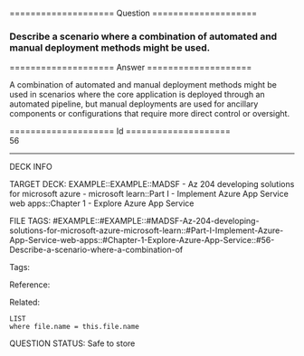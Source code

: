 ==================== Question ====================  

### Describe a scenario where a combination of automated and manual deployment methods might be used.  

==================== Answer ====================  

A combination of automated and manual deployment methods might be used in scenarios where the core application is deployed through an automated pipeline, but manual deployments are used for ancillary components or configurations that require more direct control or oversight.

==================== Id ====================  
56

---

DECK INFO

TARGET DECK: EXAMPLE::EXAMPLE::MADSF - Az 204 developing solutions for microsoft azure - microsoft learn::Part I - Implement Azure App Service web apps::Chapter 1 - Explore Azure App Service

FILE TAGS: #EXAMPLE::#EXAMPLE::#MADSF-Az-204-developing-solutions-for-microsoft-azure-microsoft-learn::#Part-I-Implement-Azure-App-Service-web-apps::#Chapter-1-Explore-Azure-App-Service::#56-Describe-a-scenario-where-a-combination-of

Tags:

Reference:

Related:

```dataview
LIST
where file.name = this.file.name
```
QUESTION STATUS: Safe to store
